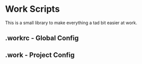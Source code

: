 # Work Scripts

This is a small library to make everything a tad bit easier at work.

## .workrc - Global Config
## .work - Project Config
